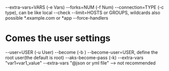 
--extra-vars=VARS (-e Vars)
--forks=NUM (-f Num)
--connection=TYPE (-c type), can be like local 
--check 
--limit=HOSTS or GROUPS, wildcards also possible *.example.com or *app
--force-handlers

# Comes the user settings 
--user=USER (-u User) 
--become (-b ) 
--become-user=USER, define the root user(the default is root)
--aks-become-pass (-k) 
--extra-vars "var1=var1_value"
--extra-vars "@json or yml file" --> not recommended
